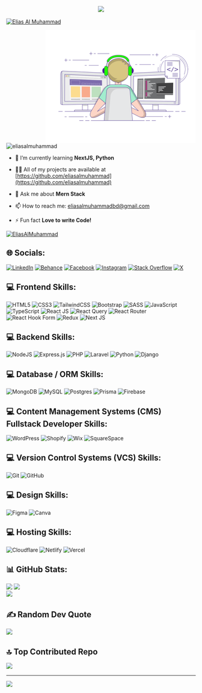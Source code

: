 <!--
**MdNadeemSarwar/MdNadeemSarwar** is a ✨ _special_ ✨ repository because its `README.md` (this file) appears on your GitHub profile.

Here are some ideas to get you started:

- 🔭 I’m currently working on ...
- 🌱 I’m currently learning ...
- 👯 I’m looking to collaborate on ...
- 🤔 I’m looking for help with ...
- 💬 Ask me about ...
-  ...
- 😄 Pronouns: ...
- ⚡ Fun fact: ...
-->
<p align="center">
<!--   <a href="https://github.com/DenverCoder1/readme-typing-svg"> -->
    <img src="https://readme-typing-svg.herokuapp.com?color=ffb703&width=380&height=28&lines=Hi👋+I'm+Elias+Al+Muhammad..;Passionate+Web+Developer;Open-Source+Enthusiast..;Learning+In+Public..;Empowering+Others;Nice+To+Meet+You+....&center=true"></a></p>

[<img src='https://github.com/shovoas/shovoalways/blob/main/img/bg.jpg?raw=true' alt='Elias Al Muhammad'>](https://github.com/shovoalways/)

<img align="right" alt="Coding" width="400" src="https://raw.githubusercontent.com/devSouvik/devSouvik/master/gif3.gif">

<p align="left"> <img src="https://komarev.com/ghpvc/?username=eliasalmuhammad&label=Profile%20views&color=0e75b6&style=flat" alt="eliasalmuhammad" /> </p>

- 🌱 I’m currently learning **NextJS, Python**

- 👨‍💻 All of my projects are available at [https://github.com/eliasalmuhammad](https://github.com/eliasalmuhammad)

- 💬 Ask me about **Mern Stack**
- 📫 How to reach me: eliasalmuhammadbd@gmail.com
- ⚡ Fun fact **Love to write Code!**
    
<p align="left"> <a href="https://github.com/EliasAlMuhammad" target="blank"><img src="https://img.shields.io/twitter/follow/eliasalmuhammad?logo=twitter&style=for-the-badge" alt="EliasAlMuhammad" /></a> </p>   


## 🌐 Socials:
[![LinkedIn](https://img.shields.io/badge/LinkedIn-%230077B5.svg?logo=linkedin&logoColor=white)](https://linkedin.com/in/eliasalmuhammad) [![Behance](https://img.shields.io/badge/Behance-1769ff?logo=behance&logoColor=white)](https://behance.net/EliasAlMuhammad) [![Facebook](https://img.shields.io/badge/Facebook-%231877F2.svg?logo=Facebook&logoColor=white)](https://facebook.com/eliasalmuhammad) [![Instagram](https://img.shields.io/badge/Instagram-%23E4405F.svg?logo=Instagram&logoColor=white)](https://instagram.com/eliasalmuhammad) [![Stack Overflow](https://img.shields.io/badge/-Stackoverflow-FE7A16?logo=stack-overflow&logoColor=white)](https://stackoverflow.com/users/https://stackoverflow.com/users/16982862/elias-al-muhammad) [![X](https://img.shields.io/badge/X-black.svg?logo=X&logoColor=white)](https://x.com/EliasAlMuhammad) 

## 💻 Frontend Skills:
![HTML5](https://img.shields.io/badge/html5-%23E34F26.svg?style=for-the-badge&logo=html5&logoColor=white) ![CSS3](https://img.shields.io/badge/css3-%231572B6.svg?style=for-the-badge&logo=css3&logoColor=white) ![TailwindCSS](https://img.shields.io/badge/tailwindcss-%2338B2AC.svg?style=for-the-badge&logo=tailwind-css&logoColor=white) ![Bootstrap](https://img.shields.io/badge/bootstrap-%238511FA.svg?style=for-the-badge&logo=bootstrap&logoColor=white)  ![SASS](https://img.shields.io/badge/SASS-hotpink.svg?style=for-the-badge&logo=SASS&logoColor=white) ![JavaScript](https://img.shields.io/badge/javascript-%23323330.svg?style=for-the-badge&logo=javascript&logoColor=%23F7DF1E) ![TypeScript](https://img.shields.io/badge/typescript-%23007ACC.svg?style=for-the-badge&logo=typescript&logoColor=white) ![React JS](https://img.shields.io/badge/react-%2320232a.svg?style=for-the-badge&logo=react&logoColor=%2361DAFB) ![React Query](https://img.shields.io/badge/-React%20Query-FF4154?style=for-the-badge&logo=react%20query&logoColor=white) ![React Router](https://img.shields.io/badge/React_Router-CA4245?style=for-the-badge&logo=react-router&logoColor=white) ![React Hook Form](https://img.shields.io/badge/React%20Hook%20Form-%23EC5990.svg?style=for-the-badge&logo=reacthookform&logoColor=white) ![Redux](https://img.shields.io/badge/redux-%23593d88.svg?style=for-the-badge&logo=redux&logoColor=white) ![Next JS](https://img.shields.io/badge/Next-black?style=for-the-badge&logo=next.js&logoColor=white)

## 💻 Backend Skills:
![NodeJS](https://img.shields.io/badge/node.js-6DA55F?style=for-the-badge&logo=node.js&logoColor=white) ![Express.js](https://img.shields.io/badge/express.js-%23404d59.svg?style=for-the-badge&logo=express&logoColor=%2361DAFB) ![PHP](https://img.shields.io/badge/php-%23777BB4.svg?style=for-the-badge&logo=php&logoColor=white) ![Laravel](https://img.shields.io/badge/laravel-%23FF2D20.svg?style=for-the-badge&logo=laravel&logoColor=white) ![Python](https://img.shields.io/badge/python-3670A0?style=for-the-badge&logo=python&logoColor=ffdd54) ![Django](https://img.shields.io/badge/django-%23092E20.svg?style=for-the-badge&logo=django&logoColor=white)

## 💻 Database / ORM Skills:
![MongoDB](https://img.shields.io/badge/MongoDB-%234ea94b.svg?style=for-the-badge&logo=mongodb&logoColor=white) ![MySQL](https://img.shields.io/badge/mysql-4479A1.svg?style=for-the-badge&logo=mysql&logoColor=white) ![Postgres](https://img.shields.io/badge/postgres-%23316192.svg?style=for-the-badge&logo=postgresql&logoColor=white) ![Prisma](https://img.shields.io/badge/Prisma-3982CE?style=for-the-badge&logo=Prisma&logoColor=white) ![Firebase](https://img.shields.io/badge/firebase-a08021?style=for-the-badge&logo=firebase&logoColor=ffcd34)

## 💻 Content Management Systems (CMS) Fullstack Developer Skills:
![WordPress](https://img.shields.io/badge/WordPress-%23117AC9.svg?style=for-the-badge&logo=WordPress&logoColor=white) ![Shopify](https://img.shields.io/badge/Shopify-%96bf48.svg?style=for-the-badge&logo=Shopify&logoColor=white) ![Wix](https://img.shields.io/badge/Wix-%23000000.svg?style=for-the-badge&logo=Wix&logoColor=white) ![SquareSpace](https://img.shields.io/badge/SquareSpace-%23000000.svg?style=for-the-badge&logo=SquareSpace&logoColor=white)

## 💻 Version Control Systems (VCS) Skills:
![Git](https://img.shields.io/badge/git-%23F05033.svg?style=for-the-badge&logo=git&logoColor=white) ![GitHub](https://img.shields.io/badge/github-%23121011.svg?style=for-the-badge&logo=github&logoColor=white)

## 💻 Design Skills:
![Figma](https://img.shields.io/badge/figma-%23F24E1E.svg?style=for-the-badge&logo=figma&logoColor=white) ![Canva](https://img.shields.io/badge/Canva-%2300C4CC.svg?style=for-the-badge&logo=Canva&logoColor=white)

## 💻 Hosting Skills:
![Cloudflare](https://img.shields.io/badge/Cloudflare-F38020?style=for-the-badge&logo=Cloudflare&logoColor=white) ![Netlify](https://img.shields.io/badge/netlify-%23000000.svg?style=for-the-badge&logo=netlify&logoColor=#00C7B7) ![Vercel](https://img.shields.io/badge/vercel-%23000000.svg?style=for-the-badge&logo=vercel&logoColor=white)

## 📊 GitHub Stats:
![](https://github-readme-stats.vercel.app/api?username=EliasAlMuhammad&theme=nightowl&hide_border=false&include_all_commits=false&count_private=false)
![](https://github-readme-streak-stats.herokuapp.com/?user=EliasAlMuhammad&theme=nightowl&hide_border=false)<br/>
![](https://github-readme-stats.vercel.app/api/top-langs/?username=EliasAlMuhammad&theme=nightowl&hide_border=false&include_all_commits=false&count_private=false&layout=compact)

## ✍️ Random Dev Quote
![](https://quotes-github-readme.vercel.app/api?type=horizontal&theme=radical)

## 🔝 Top Contributed Repo
![](https://github-contributor-stats.vercel.app/api?username=EliasAlMuhammad&limit=5&theme=dark&combine_all_yearly_contributions=true)

---
[![](https://visitcount.itsvg.in/api?id=EliasAlMuhammad&icon=0&color=0)](https://visitcount.itsvg.in)

<!-- Proudly created with GPRM ( https://gprm.itsvg.in ) -->
